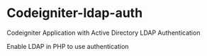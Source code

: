 # Codeigniter-ldap-auth

<p>Codeigniter Application with Active Directory LDAP Authentication</p>
<p>Enable LDAP in PHP to use authentication</p>
